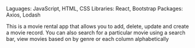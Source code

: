 Laguages: JavaScript, HTML, CSS
Libraries: React, Bootstrap
Packages: Axios, Lodash

This is a movie rental app that allows you to add, delete, update and create a movie record.
You can also search for a particular movie using a search bar, view movies based on by genre or each column alphabetically
